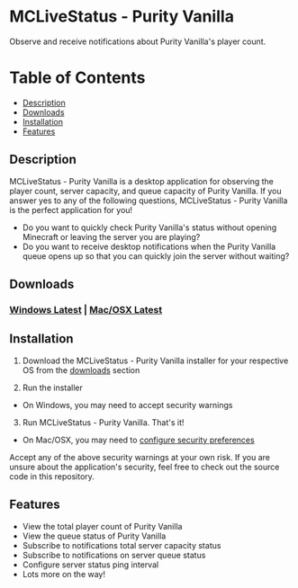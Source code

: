 # MCLiveStatus - Purity Vanilla

Observe and receive notifications about Purity Vanilla's player count.

# Table of Contents

- [Description](#description)
- [Downloads](#downloads)
- [Installation](#installation)
- [Features](#features)

## Description

MCLiveStatus - Purity Vanilla is a desktop application for observing the player count, server capacity, and queue capacity of Purity Vanilla. If you answer yes to any of the following questions, MCLiveStatus - Purity Vanilla is the perfect application for you!

- Do you want to quickly check Purity Vanilla's status without opening Minecraft or leaving the server you are playing?
- Do you want to receive desktop notifications when the Purity Vanilla queue opens up so that you can quickly join the server without waiting?

## Downloads

### [Windows Latest](https://github.com/PineconeLP/mc-live-status-purity-vanilla/releases/download/bpv-win%2Fv1.2.1/MCLiveStatus.PurityVanilla.Setup.1.2.1.exe) | [Mac/OSX Latest](https://github.com/PineconeLP/mc-live-status-purity-vanilla/releases/download/bpv-osx%2Fv1.2.1/MCLiveStatus.PurityVanilla-1.2.1.dmg)

## Installation

1. Download the MCLiveStatus - Purity Vanilla installer for your respective OS from the [downloads](#Downloads) section

2. Run the installer

- On Windows, you may need to accept security warnings

3. Run MCLiveStatus - Purity Vanilla. That's it!

- On Mac/OSX, you may need to [configure security preferences](https://www.youtube.com/watch?v=X_VbIRSz8Fg)

Accept any of the above security warnings at your own risk. If you are unsure about the application's security, feel free to check out the source code in this repository.

## Features

- View the total player count of Purity Vanilla
- View the queue status of Purity Vanilla
- Subscribe to notifications total server capacity status
- Subscribe to notifications on server queue status
- Configure server status ping interval
- Lots more on the way!
